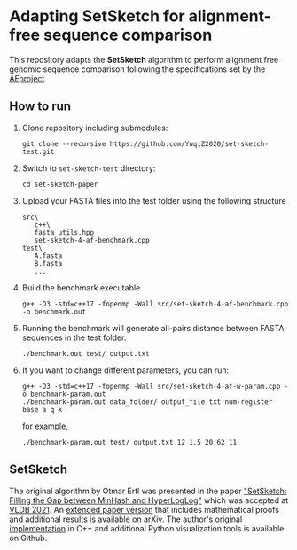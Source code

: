 # Adapting SetSketch for alignment-free sequence comparison

This repository adapts the **SetSketch** algorithm to perform alignment free genomic sequence comparison following the specifications set by the [AFproject](https://afproject.org/app/).

## How to run
1. Clone repository including submodules:
   ```
   git clone --recursive https://github.com/YuqiZ2020/set-sketch-test.git
   ```
2. Switch to `set-sketch-test` directory:
   ```
   cd set-sketch-paper
   ```
3. Upload your FASTA files into the test folder using the following structure
   ```
   src\
      c++\
      fasta_utils.hpp
      set-sketch-4-af-benchmark.cpp
   test\
      A.fasta
      B.fasta
      ...
   ```
4. Build the benchmark executable
   ```
   g++ -O3 -std=c++17 -fopenmp -Wall src/set-sketch-4-af-benchmark.cpp -o benchmark.out
   ```
   
5. Running the benchmark will generate all-pairs distance between FASTA sequences in the test folder.
   ```
   ./benchmark.out test/ output.txt 
   ```

6. If you want to change different parameters, you can run:
   ```
   g++ -O3 -std=c++17 -fopenmp -Wall src/set-sketch-4-af-w-param.cpp -o benchmark-param.out
   ./benchmark-param.out data_folder/ output_file.txt num-register base a q k
   ```
   for example, 
   ```
   ./benchmark-param.out test/ output.txt 12 1.5 20 62 11
   ```
## SetSketch
The original algorithm by Otmar Ertl was presented in the paper ["SetSketch: Filling the Gap between MinHash and HyperLogLog"](http://vldb.org/pvldb/vol14/p2244-ertl.pdf) which was accepted at [VLDB 2021](https://vldb.org/2021/). An [extended paper version](https://arxiv.org/abs/2101.00314) that includes mathematical proofs and additional results is available on arXiv. The author's [original implementation](https://github.com/dynatrace-research/set-sketch-paper) in C++ and additional Python visualization tools is available on Github.
